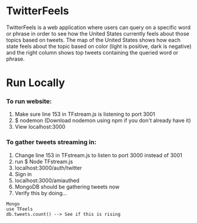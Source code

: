 # TwitterFeels

TwitterFeels is a web application where users can query on a specific word or phrase in order to see how the United States currently feels about those topics based on tweets. The map of the United States shows how each state feels about the topic based on color (light is positive, dark is negative) and the right column shows top tweets containing the queried word or phrase. 

# Run Locally

### To run website:
1. Make sure line 153 in TFstream.js is listening to port 3001
2. $ nodemon (Download nodemon using npm if you don't already have it)
3. View localhost:3000

### To gather tweets streaming in:
 1. Change line 153 in TFstream.js to listen to port 3000 instead of 3001
 2. run $ Node TFstream.js
 3. localhost:3000/auth/twitter
 4. Sign in
 5. localhost:3000/amiauthed
 6. MongoDB should be gathering tweets now
 7. Verify this by doing...
 
```
Mongo
use TFeels
db.tweets.count() --> See if this is rising
```
		

